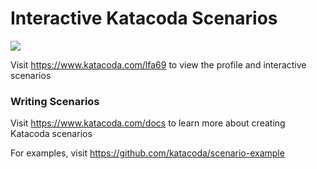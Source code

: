 # Interactive Katacoda Scenarios

[![](http://shields.katacoda.com/katacoda/lfa69/count.svg)](https://www.katacoda.com/lfa69 "Get your profile on Katacoda.com")

Visit https://www.katacoda.com/lfa69 to view the profile and interactive scenarios

### Writing Scenarios
Visit https://www.katacoda.com/docs to learn more about creating Katacoda scenarios

For examples, visit https://github.com/katacoda/scenario-example

